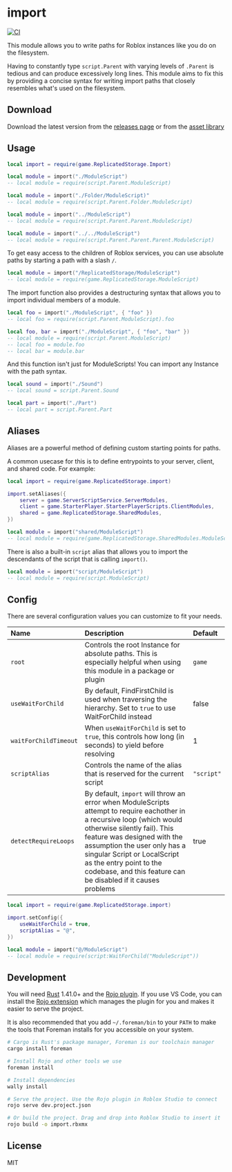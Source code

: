 # import

[![CI](https://github.com/vocksel/import/actions/workflows/ci.yml/badge.svg)](https://github.com/vocksel/import/actions/workflows/ci.yml)

This module allows you to write paths for Roblox instances like you do on the filesystem.

Having to constantly type `script.Parent` with varying levels of `.Parent` is tedious and can produce excessively long lines. This module aims to fix this by providing a concise syntax for writing import paths that closely resembles what's used on the filesystem.

## Download

Download the latest version from the [releases page](https://github.com/vocksel/import/releases) or from the [asset library](https://www.roblox.com/library/7218303036/import)

## Usage

```lua
local import = require(game.ReplicatedStorage.Import)

local module = import("./ModuleScript")
-- local module = require(script.Parent.ModuleScript)

local module = import("./Folder/ModuleScript)"
-- local module = require(script.Parent.Folder.ModuleScript)

local module = import("../ModuleScript")
-- local module = require(script.Parent.Parent.ModuleScript)

local module = import("../../ModuleScript")
-- local module = require(script.Parent.Parent.Parent.ModuleScript)
```

To get easy access to the children of Roblox services, you can use absolute paths by starting a path with a slash `/`.

```lua
local module = import("/ReplicatedStorage/ModuleScript")
-- local module = require(game.ReplicatedStorage.ModuleScript)
```

The import function also provides a destructuring syntax that allows you to import individual members of a module.

```lua
local foo = import("./ModuleScript", { "foo" })
-- local foo = require(script.Parent.ModuleScript).foo

local foo, bar = import("./ModuleScript", { "foo", "bar" })
-- local module = require(script.Parent.ModuleScript)
-- local foo = module.foo
-- local bar = module.bar
```

And this function isn't just for ModuleScripts! You can import any Instance with the path syntax.

```lua
local sound = import("./Sound")
-- local sound = script.Parent.Sound

local part = import("./Part")
-- local part = script.Parent.Part
```

## Aliases

Aliases are a powerful method of defining custom starting points for paths.

A common usecase for this is to define entrypoints to your server, client, and shared code. For example:

```lua
local import = require(game.ReplicatedStorage.import)

import.setAliases({
	server = game.ServerScriptService.ServerModules,
	client = game.StarterPlayer.StarterPlayerScripts.ClientModules,
	shared = game.ReplicatedStorage.SharedModules,
})

local module = import("shared/ModuleScript")
-- local module = require(game.ReplicatedStorage.SharedModules.ModuleScript)
```

There is also a built-in `script` alias that allows you to import the descendants of the script that is calling `import()`.

```lua
local module = import("script/ModuleScript")
-- local module = require(script.ModuleScript)
```

## Config

There are several configuration values you can customize to fit your needs.

| Name                  | Description                                                                                                                                                                                                                                                                                                                                     | Default    |
| :-------------------- | :---------------------------------------------------------------------------------------------------------------------------------------------------------------------------------------------------------------------------------------------------------------------------------------------------------------------------------------------- | :--------- |
| `root`                | Controls the root Instance for absolute paths. This is especially helpful when using this module in a package or plugin                                                                                                                                                                                                                         | `game`     |
| `useWaitForChild`     | By default, FindFirstChild is used when traversing the hierarchy. Set to `true` to use WaitForChild instead                                                                                                                                                                                                                                     | false      |
| `waitForChildTimeout` | When `useWaitForChild` is set to `true`, this controls how long (in seconds) to yield before resolving                                                                                                                                                                                                                                          | 1          |
| `scriptAlias`         | Controls the name of the alias that is reserved for the current script                                                                                                                                                                                                                                                                          | `"script"` |
| `detectRequireLoops`  | By default, `import` will throw an error when ModuleScripts attempt to require eachother in a recursive loop (which would otherwise silently fail). This feature was designed with the assumption the user only has a singular Script or LocalScript as the entry point to the codebase, and this feature can be disabled if it causes problems | true       |

```lua
local import = require(game.ReplicatedStorage.import)

import.setConfig({
	useWaitForChild = true,
	scriptAlias = "@",
})

local module = import("@/ModuleScript")
-- local module = require(script:WaitForChild("ModuleScript"))
```

## Development

You will need [Rust](https://www.rust-lang.org/) 1.41.0+ and the [Rojo plugin](https://www.roblox.com/library/4048317704/Rojo-6). If you use VS Code, you can install the [Rojo extension](https://marketplace.visualstudio.com/items?itemName=evaera.vscode-rojo) which manages the plugin for you and makes it easier to serve the project.

It is also recommended that you add `~/.foreman/bin` to your `PATH` to make the tools that Foreman installs for you accessible on your system.

```sh
# Cargo is Rust's package manager, Foreman is our toolchain manager
cargo install foreman

# Install Rojo and other tools we use
foreman install

# Install dependencies
wally install

# Serve the project. Use the Rojo plugin in Roblox Studio to connect
rojo serve dev.project.json

# Or build the project. Drag and drop into Roblox Studio to insert it
rojo build -o import.rbxmx
```

## License

MIT
